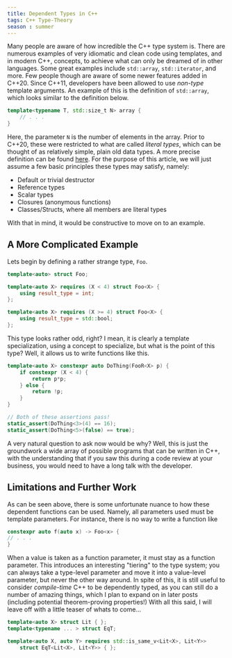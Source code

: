 ```yaml
---
title: Dependent Types in C++
tags: C++ Type-Theory
season : summer
---
```


Many people are aware of how incredible the C++ type system is. There are numerous examples of very idiomatic and clean code using templates, and in modern C++, concepts, to achieve what can only be dreamed of in other languages. Some great examples include `std::array`, `std::iterator`, and more. Few people though are aware of some newer features added in C++20. Since C++11, developers have been allowed to use *non-type* template arguments. An example of this is the definition of `std::array`, which looks similar to the definition below.
```cpp
template<typename T, std::size_t N> array {
	// . . .
}
```
Here, the parameter `N` is the number of elements in the array. Prior to C++20, these were restricted to what are called *literal types*, which can be thought of as relatively simple, plain old data types. A more precise definition can be found [here](https://en.cppreference.com/w/cpp/named_req/LiteralType). For the purpose of this article, we will just assume a few basic principles these types may satisfy, namely:
- Default or trivial destructor
- Reference types
- Scalar types
- Closures (anonymous functions)
- Classes/Structs, where all members are literal types

With that in mind, it would be constructive to move on to an example.
## A More Complicated Example
Lets begin by defining a rather strange type, `Foo`.
```cpp
template<auto> struct Foo;

template<auto X> requires (X < 4) struct Foo<X> {
	using result_type = int;
};

template<auto X> requires (X >= 4) struct Foo<X> {
	using result_type = std::bool;
};
```
This type looks rather odd, right? I mean, it is clearly a template specialization, using a concept to specialize, but what is the point of this type? Well, it allows us to write functions like this.
```cpp
template<auto X> constexpr auto DoThing(FooR<X> p) {
	if constexpr (X < 4) {
		return p*p;
	} else {
		return !p;
	}
}

// Both of these assertions pass!
static_assert(DoThing<3>(4) == 16);
static_assert(DoThing<5>(false) == true);

```
A very natural question to ask now would be why? Well, this is just the groundwork a wide array of possible programs that can be written in C++, with the understanding that if you saw this during a code review at your business, you would need to have a long talk with the developer.
## Limitations and Further Work
As can be seen above, there is some unfortunate nuance to how these dependent functions can be used. Namely, all parameters used must be template parameters. For instance, there is no way to write a function like
```cpp
constexpr auto f(auto x) -> Foo<x> {
// . . .
}
```
When a value is taken as a function parameter, it must stay as a function parameter. This introduces an interesting "tiering" to the type system; you can always take a type-level parameter and move it into a value-level parameter, but never the other way around. 
In spite of this, it is still useful to consider *compile-time* C++ to be dependently typed, as you can still do a number of amazing things, which I plan to expand on in later posts (including potential theorem-proving properties!) With all this said, I will leave off with a little teaser of whats to come...
```cpp
template<auto X> struct Lit { };
template<typename ... > struct EqT;

template<auto X, auto Y> requires std::is_same_v<Lit<X>, Lit<Y>> 
	struct EqT<Lit<X>, Lit<Y>> { };
```